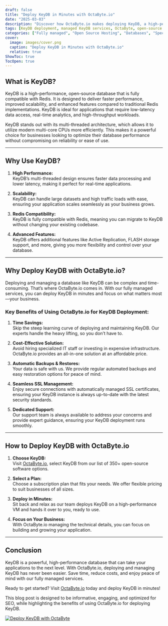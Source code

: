 ```yaml
---
draft: false
title: "Deploy KeyDB in Minutes with OctaByte.io"
date: "2025-03-03"
description: "Discover how OctaByte.io makes deploying KeyDB, a high-performance, open-source database, effortless and hassle-free. Learn why KeyDB is a game-changer for your applications and how OctaByte.io’s fully managed services save you time, money, and effort."
tags: [KeyDB deployment, managed KeyDB services, OctaByte, open-source database, high-performance database, managed database hosting, KeyDB benefits, deploy KeyDB in minutes, KeyDB vs Redis, database management, automatic backups, SSL management, database support]
categories: ["Fully managed", "Open Source Hosting", "Databases", "Specialized Databases", "KeyDB"]
cover:
  image: images/cover.png
  caption: "Deploy KeyDB in Minutes with OctaByte.io"
  relative: true
ShowToc: true
TocOpen: true
---
```



## What is KeyDB?

KeyDB is a high-performance, open-source database that is fully compatible with Redis. It is designed to deliver faster performance, improved scalability, and enhanced features compared to traditional Redis implementations. KeyDB is ideal for applications that require low-latency data access, real-time analytics, and high-throughput workloads.

KeyDB stands out with its multi-threaded architecture, which allows it to utilize modern multi-core CPUs more efficiently. This makes it a powerful choice for businesses looking to optimize their database performance without compromising on reliability or ease of use.

---

## Why Use KeyDB?

1. **High Performance:**  
   KeyDB’s multi-threaded design ensures faster data processing and lower latency, making it perfect for real-time applications.

2. **Scalability:**  
   KeyDB can handle large datasets and high traffic loads with ease, ensuring your application scales seamlessly as your business grows.

3. **Redis Compatibility:**  
   KeyDB is fully compatible with Redis, meaning you can migrate to KeyDB without changing your existing codebase.

4. **Advanced Features:**  
   KeyDB offers additional features like Active Replication, FLASH storage support, and more, giving you more flexibility and control over your database.

---

## Why Deploy KeyDB with OctaByte.io?

Deploying and managing a database like KeyDB can be complex and time-consuming. That’s where OctaByte.io comes in. With our fully managed services, you can deploy KeyDB in minutes and focus on what matters most—your business.

### Key Benefits of Using OctaByte.io for KeyDB Deployment:

1. **Time Savings:**  
   Skip the steep learning curve of deploying and maintaining KeyDB. Our experts handle the heavy lifting, so you don’t have to.

2. **Cost-Effective Solution:**  
   Avoid hiring specialized IT staff or investing in expensive infrastructure. OctaByte.io provides an all-in-one solution at an affordable price.

3. **Automatic Backups & Restores:**  
   Your data is safe with us. We provide regular automated backups and easy restoration options for peace of mind.

4. **Seamless SSL Management:**  
   Enjoy secure connections with automatically managed SSL certificates, ensuring your KeyDB instance is always up-to-date with the latest security standards.

5. **Dedicated Support:**  
   Our support team is always available to address your concerns and provide expert guidance, ensuring your KeyDB deployment runs smoothly.

---

## How to Deploy KeyDB with OctaByte.io

1. **Choose KeyDB:**  
   Visit [OctaByte.io](https://octabyte.io), select KeyDB from our list of 350+ open-source software options.

2. **Select a Plan:**  
   Choose a subscription plan that fits your needs. We offer flexible pricing to suit businesses of all sizes.

3. **Deploy in Minutes:**  
   Sit back and relax as our team deploys KeyDB on a high-performance VM and hands it over to you, ready to use.

4. **Focus on Your Business:**  
   With OctaByte.io managing the technical details, you can focus on building and growing your application.

---

## Conclusion

KeyDB is a powerful, high-performance database that can take your applications to the next level. With OctaByte.io, deploying and managing KeyDB has never been easier. Save time, reduce costs, and enjoy peace of mind with our fully managed services.

Ready to get started? Visit [OctaByte.io](https://octabyte.io) today and deploy KeyDB in minutes!
 

This blog post is designed to be informative, engaging, and optimized for SEO, while highlighting the benefits of using OctaByte.io for deploying KeyDB.

[![Deploy KeyDB with OctaByte](/images/deploy-on-octabyte.png)](https://octabyte.io/fully-managed-open-source-services/databases/specialized-databases/keydb)